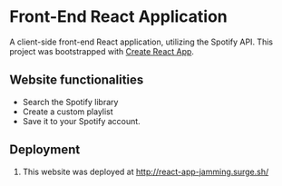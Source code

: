 # Front-End React Application
A client-side front-end React application, utilizing the Spotify API.
This project was bootstrapped with [Create React App](https://github.com/facebook/create-react-app).

## Website functionalities
- Search the Spotify library
- Create a custom playlist
- Save it to your Spotify account.

## Deployment
1. This website was deployed at http://react-app-jamming.surge.sh/